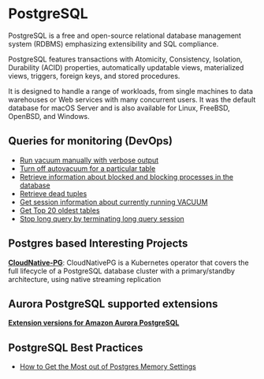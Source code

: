 # PostgreSQL

PostgreSQL is a free and open-source relational database management system (RDBMS) emphasizing extensibility and SQL compliance.

PostgreSQL features transactions with Atomicity, Consistency, Isolation, Durability (ACID) properties, automatically updatable views, materialized views, triggers, foreign keys, and stored procedures.

It is designed to handle a range of workloads, from single machines to data warehouses or Web services with many concurrent users.
It was the default database for macOS Server and is also available for Linux, FreeBSD, OpenBSD, and Windows.

## Queries for monitoring (DevOps)

- [Run vacuum manually with verbose output](./monitoring/manual_verbose_vacuum.sql)
- [Turn off autovacuum for a particular table](./monitoring/alter_table_turn_autovacuum_off.sql)
- [Retrieve information about blocked and blocking processes in the database](./monitoring/retrieve_blocked_processes.sql)
- [Retrieve dead tuples](./monitoring//retrieve_dead_tuples.sql)
- [Get session information about currently running VACUUM](./monitoring/get_vacuum_info.sql)
- [Get Top 20 oldest tables](./monitoring/get_20_oldest_tables.sql)
- [Stop long query by terminating long query session](./monitoring/terminate_long_query_session.sql)

## Postgres based Interesting Projects

**[CloudNative-PG](https://github.com/cloudnative-pg/cloudnative-pg)**:
CloudNativePG is a Kubernetes operator that covers the full lifecycle of a PostgreSQL database cluster with a primary/standby architecture, using native streaming replication

## Aurora PostgreSQL supported extensions

**[Extension versions for Amazon Aurora PostgreSQL](https://docs.aws.amazon.com/AmazonRDS/latest/AuroraPostgreSQLReleaseNotes/AuroraPostgreSQL.Extensions.html)**

## PostgreSQL Best Practices

- [How to Get the Most out of Postgres Memory Settings](https://tembo.io/blog/optimizing-memory-usage)
